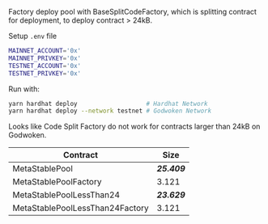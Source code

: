 Factory deploy pool with BaseSplitCodeFactory, which is splitting contract for deployment, to deploy contract > 24kB.

Setup `.env` file
```bash
MAINNET_ACCOUNT='0x'
MAINNET_PRIVKEY='0x'
TESTNET_ACCOUNT='0x'
TESTNET_PRIVKEY='0x'
```
Run with:
```bash
yarn hardhat deploy                   # Hardhat Network
yarn hardhat deploy --network testnet # Godwoken Network
```

Looks like Code Split Factory do not work for contracts larger than 24kB on Godwoken.

| Contract                        | Size         |
|---------------------------------|--------------|
| MetaStablePool                  | ***25.409*** |
| MetaStablePoolFactory           | 3.121        |
| MetaStablePoolLessThan24        | ***23.629*** |
| MetaStablePoolLessThan24Factory | 3.121        |
